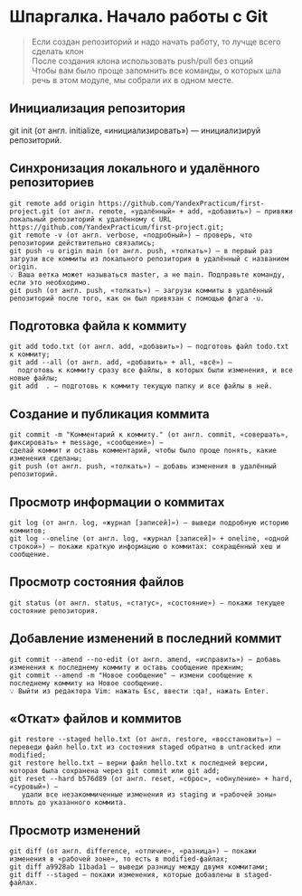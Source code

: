 # Шпаргалка. Начало работы с Git

> Если создан репозиторий и надо начать работу, то лучще всего сделать клон  
> После создания клона использовать push/pull без опций  
> Чтобы вам было проще запомнить все команды, о которых шла речь в этом модуле, мы собрали их в одном месте.

## Инициализация репозитория

git init (от англ. initialize, «инициализировать») — инициализируй репозиторий.


## Синхронизация локального и удалённого репозиториев
```
git remote add origin https://github.com/YandexPracticum/first-project.git (от англ. remote, «удалённый» + add, «добавить») — привяжи локальный репозиторий к удалённому с URL https://github.com/YandexPracticum/first-project.git;  
git remote -v (от англ. verbose, «подробный») — проверь, что репозитории действительно связались;  
git push -u origin main (от англ. push, «толкать») — в первый раз загрузи все коммиты из локального репозитория в удалённый с названием origin.  
💡 Ваша ветка может называться master, а не main. Подправьте команду, если это необходимо.  
git push (от англ. push, «толкать») — загрузи коммиты в удалённый репозиторий после того, как он был привязан с помощью флага -u.  
```


## Подготовка файла к коммиту
```
git add todo.txt (от англ. add, «добавить») — подготовь файл todo.txt к коммиту;  
git add --all (от англ. add, «добавить» + all, «всё») —
  подготовь к коммиту сразу все файлы, в которых были изменения, и все новые файлы;  
git add  . — подготовь к коммиту текущую папку и все файлы в ней.
```

## Создание и публикация коммита  
```
git commit -m "Комментарий к коммиту." (от англ. commit, «совершать», фиксировать» + message, «сообщение») — 
сделай коммит и оставь комментарий, чтобы было проще понять, какие изменения сделаны;  
git push (от англ. push, «толкать») — добавь изменения в удалённый репозиторий.  
```

## Просмотр информации о коммитах  
```
git log (от англ. log, «журнал [записей]») — выведи подробную историю коммитов;  
git log --oneline (от англ. log, «журнал [записей]» + oneline, «одной строкой») — покажи краткую информацию о коммитах: сокращённый хеш и сообщение.  
```

## Просмотр состояния файлов  
```
git status (от англ. status, «статус», «состояние») — покажи текущее состояние репозитория. 
```

## Добавление изменений в последний коммит  
```
git commit --amend --no-edit (от англ. amend, «исправить») — добавь изменения к последнему коммиту и оставь сообщение прежним;  
git commit --amend -m "Новое сообщение" — измени сообщение к последнему коммиту на Новое сообщение.  
💡 Выйти из редактора Vim: нажать Esc, ввести :qa!, нажать Enter.  
```

## «Откат» файлов и коммитов   
```
git restore --staged hello.txt (от англ. restore, «восстановить») — переведи файл hello.txt из состояния staged обратно в untracked или modified;  
git restore hello.txt — верни файл hello.txt к последней версии, которая была сохранена через git commit или git add;  
git reset --hard b576d89 (от англ. reset, «сброс», «обнуление» + hard, «суровый») —
   удали все незакоммиченные изменения из staging и «рабочей зоны» вплоть до указанного коммита. 
```

## Просмотр изменений  
```
git diff (от англ. difference, «отличие», «разница») — покажи изменения в «рабочей зоне», то есть в modified-файлах;    
git diff a9928ab 11bada1 — выведи разницу между двумя коммитами;  
git diff --staged — покажи изменения, которые добавлены в staged-файлах.
```

